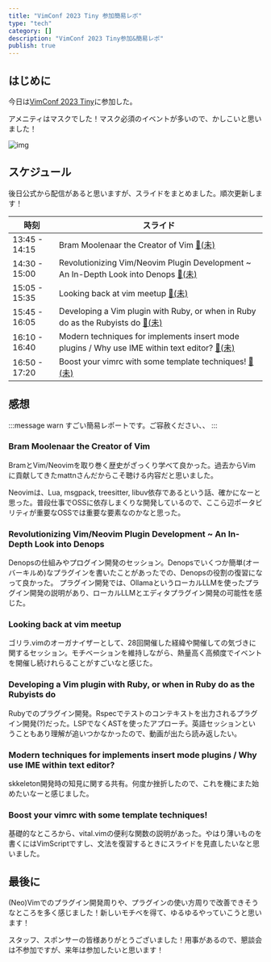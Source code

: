 ```yaml
---
title: "VimConf 2023 Tiny 参加簡易レポ"
type: "tech"
category: []
description: "VimConf 2023 Tiny参加&簡易レポ"
publish: true
---
```


## はじめに

今日は[VimConf 2023 Tiny](https://vimconf.org/2023/)に参加した。

アメニティはマスクでした！マスク必須のイベントが多いので、かしこいと思いました！

![img](https://r2.sizu.me/users/2265/post-images/43vur5w3cnzedt64hfzs.jpeg)


## スケジュール

後日公式から配信があると思いますが、スライドをまとめました。順次更新します！

|時刻|スライド|
|---|---|
|13:45 - 14:15|Bram Moolenaar the Creator of Vim [📄(未)]()|
|14:30 - 15:00|Revolutionizing Vim/Neovim Plugin Development ~ An In-Depth Look into Denops [📄(未)]()|
|15:05 - 15:35|Looking back at vim meetup [📄(未)]()|
|15:45 - 16:05|Developing a Vim plugin with Ruby, or when in Ruby do as the Rubyists do [📄(未)]()|
|16:10 - 16:40|Modern techniques for implements insert mode plugins / Why use IME within text editor? [📄(未)]()|
|16:50 - 17:20|Boost your vimrc with some template techniques! [📄(未)]()|



## 感想

:::message warn
すごい簡易レポートです。ご容赦ください、、
:::

### Bram Moolenaar the Creator of Vim

BramとVim/Neovimを取り巻く歴史がざっくり学べて良かった。過去からVimに貢献してきたmattnさんだからこそ聴ける内容だと思いました。

Neovimは、Lua, msgpack, treesitter, libuv依存であるという話、確かになーと思った。普段仕事でOSSに依存しまくりな開発しているので、ここら辺ポータビリティが重要なOSSでは重要な要素なのかなと思った。


### Revolutionizing Vim/Neovim Plugin Development ~ An In-Depth Look into Denops

Denopsの仕組みやプログイン開発のセッション。Denopsでいくつか簡単(オーバーキルめ)なプラグインを書いたことがあったでの、Denopsの役割の復習になって良かった。
プラグイン開発では、OllamaというローカルLLMを使ったプラグイン開発の説明があり、ローカルLLMとエディタプラグイン開発の可能性を感じた。

### Looking back at vim meetup

ゴリラ.vimのオーガナイザーとして、28回開催した経緯や開催しての気づきに関するセッション。モチベーションを維持しながら、熱量高く高頻度でイベントを開催し続けれらることがすごいなと感じた。

### Developing a Vim plugin with Ruby, or when in Ruby do as the Rubyists do

Rubyでのプラグイン開発。Rspecでテストのコンテキストを出力されるプラグイン開発(?)だった。LSPでなくASTを使ったアプローチ。英語セッションということもあり理解が追いつかなかったので、動画が出たら読み返したい。


### Modern techniques for implements insert mode plugins / Why use IME within text editor?

skkeleton開発時の知見に関する共有。何度か挫折したので、これを機にまた始めたいなーと感じました。


### Boost your vimrc with some template techniques!

基礎的なところから、vital.vimの便利な関数の説明があった。やはり薄いものを書くにはVimScriptですし、文法を復習するときにスライドを見直したいなと思いました。


## 最後に

(Neo)Vimでのプラグイン開発周りや、プラグインの使い方周りで改善できそうなところを多く感じました！新しいモチベを得て、ゆるゆるやっていこうと思います！

スタッフ、スポンサーの皆様ありがとうございました！用事があるので、懇談会は不参加ですが、来年は参加したいと思います！

